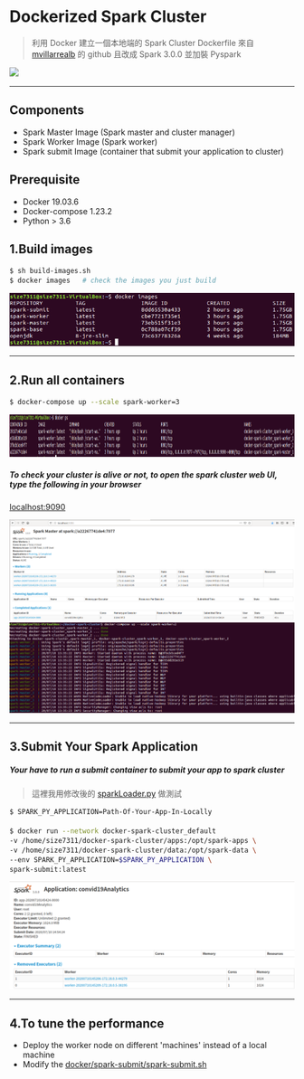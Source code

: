 # Dockerized Spark Cluster

> 利用 Docker 建立一個本地端的 Spark Cluster 
> Dockerfile 來自 [mvillarrealb](https://github.com/mvillarrealb/docker-spark-cluster "link") 的 github 且改成 Spark 3.0.0 並加裝 Pyspark 

<img src="https://spark.apache.org/images/spark-logo-trademark.png">

---

## Components
  - Spark Master Image (Spark master and cluster manager)
  - Spark Worker Image (Spark worker)
  - Spark submit Image (container that submit your application to cluster)

## Prerequisite
  - Docker 19.03.6
  - Docker-compose 1.23.2
  - Python > 3.6

## 1.Build images   
```sh
$ sh build-images.sh
$ docker images   # check the images you just build
```

<img src="https://github.com/LinShien/Dockerized-Spark-Cluster/blob/master/images/docker_images.png">

---

## 2.Run all containers
```sh
$ docker-compose up --scale spark-worker=3
```
<img src="https://github.com/LinShien/Dockerized-Spark-Cluster/blob/master/images/docker_ps.png" height = 75>

##### To check your cluster is alive or not, to open the spark cluster web UI, type the following in your browser
[localhost:9090](https:localhost:9090)

<img src="https://github.com/LinShien/Dockerized-Spark-Cluster/blob/master/images/webUI.png">

<img src="https://github.com/LinShien/Dockerized-Spark-Cluster/blob/master/images/spark_master.png" height>

---

## 3.Submit Your Spark Application
##### Your have to run a submit container to submit your app to spark cluster 
> 這裡我用修改後的 [sparkLoader.py](https://github.com/LinShien/Covid19-Analytics-With-Spark/blob/master/sparkLoader.py) 做測試
```sh
$ SPARK_PY_APPLICATION=Path-Of-Your-App-In-Locally

$ docker run --network docker-spark-cluster_default 
-v /home/size7311/docker-spark-cluster/apps:/opt/spark-apps \
-v /home/size7311/docker-spark-cluster/data:/opt/spark-data \
--env SPARK_PY_APPLICATION=$SPARK_PY_APPLICATION \ 
spark-submit:latest
```

<img src="https://github.com/LinShien/Dockerized-Spark-Cluster/blob/master/images/result.png">

---

## 4.To tune the performance
  - Deploy the worker node on different 'machines' instead of a local machine
  - Modify the [docker/spark-submit/spark-submit.sh](https://github.com/LinShien/Dockerized-Spark-Cluster/blob/master/docker/spark-submit/spark-submit.sh)
  
